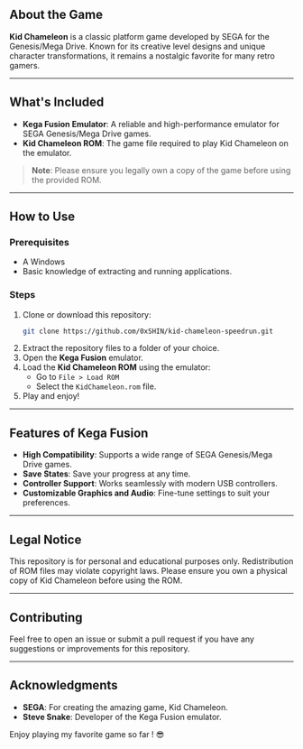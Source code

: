 ## About the Game

**Kid Chameleon** is a classic platform game developed by SEGA for the Genesis/Mega Drive. Known for its creative level designs and unique character transformations, it remains a nostalgic favorite for many retro gamers.

---

## What's Included

- **Kega Fusion Emulator**: A reliable and high-performance emulator for SEGA Genesis/Mega Drive games.
- **Kid Chameleon ROM**: The game file required to play Kid Chameleon on the emulator.

> **Note**: Please ensure you legally own a copy of the game before using the provided ROM.

---

## How to Use

### Prerequisites
- A Windows
- Basic knowledge of extracting and running applications.

### Steps
1. Clone or download this repository:
   ```bash
   git clone https://github.com/0xSHIN/kid-chameleon-speedrun.git
   ```
2. Extract the repository files to a folder of your choice.
3. Open the **Kega Fusion** emulator.
4. Load the **Kid Chameleon ROM** using the emulator:
   - Go to `File > Load ROM`
   - Select the `KidChameleon.rom` file.
5. Play and enjoy!

---

## Features of Kega Fusion

- **High Compatibility**: Supports a wide range of SEGA Genesis/Mega Drive games.
- **Save States**: Save your progress at any time.
- **Controller Support**: Works seamlessly with modern USB controllers.
- **Customizable Graphics and Audio**: Fine-tune settings to suit your preferences.

---

## Legal Notice

This repository is for personal and educational purposes only. Redistribution of ROM files may violate copyright laws. Please ensure you own a physical copy of Kid Chameleon before using the ROM.

---

## Contributing

Feel free to open an issue or submit a pull request if you have any suggestions or improvements for this repository.

---

## Acknowledgments

- **SEGA**: For creating the amazing game, Kid Chameleon.
- **Steve Snake**: Developer of the Kega Fusion emulator.

Enjoy playing my favorite game so far ! 😎

